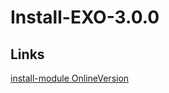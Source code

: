 # Install-EXO-3.0.0

## Links

[install-module OnlineVersion](https://learn.microsoft.com/en-us/powershell/module/powershellget/install-module?view=powershell-7.2)
